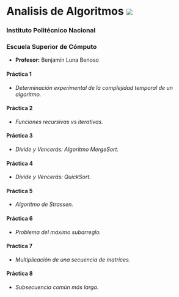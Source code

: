 # Analisis de Algoritmos <a href="https://github.com/CallmeTorre/Analisis_De_Algoritmos/blob/master/LICENSE"> <img src="https://img.shields.io/pypi/l/pipenv.svg"></a>

### Instituto Politécnico Nacional

### Escuela Superior de Cómputo

- **Profesor:** Benjamín Luna Benoso

#### Práctica 1
- *Determinación experimental de la complejidad temporal de un algoritmo.*

#### Práctica 2
- *Funciones recursivas vs iterativas.*

#### Práctica 3
- *Divide y Vencerás: Algoritmo MergeSort.*

#### Práctica 4
- *Divide y Vencerás: QuickSort.*

#### Práctica 5
- *Algoritmo de Strassen.*

#### Práctica 6
- *Problema del máximo subarreglo.*

#### Práctica 7
- *Multiplicación de una secuencia de matrices.*

#### Práctica 8
- *Subsecuencia común más larga.*
